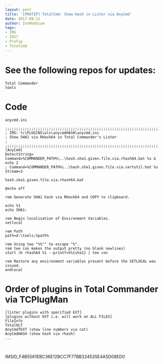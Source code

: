 ```yaml
---
layout: post
title: '[PROTIP] TotalCmd: Show Hash in Lister via AnyCmd'
date: 2017-09-11
author: InsModScum
tags:
- IMS
- 2017
- ProTip
- TotalCmd
---
```


<!-- more -->

# See the following repos for updates: #

```
Total Commander
tools
```

# Code #

`anycmd.ini`

```
;;;;;;;;;;;;;;;;;;;;;;;;;;;;;;;;;;;;;;;;;;;;;;;;;;;;;;;;;;;;;;;;;;;;;;;;
; IMS: tc\PLUGINS\wlx\anycmdHASH\anycmd.ini
; Show SHA1 via RHash64 in Total Commander's Lister
;
;;;;;;;;;;;;;;;;;;;;;;;;;;;;;;;;;;;;;;;;;;;;;;;;;;;;;;;;;;;;;;;;;;;;;;;;
[AnyCmd]
DetectString=
Command=%COMMANDER_PATH%\..\hash.sha1.given.file.via.rhash64.bat %s & echo 2
; Command=%COMMANDER_PATH%\..\hash.sha1.given.file.via.certutil.bat %s
Stream=3
```

`hash.sha1.given.file.via.rhash64.bat`

```
@echo off

rem Generate SHA1 hash via RHash64 and COPY to clipboard.

echo %1
echo SHA1:

rem Begin localisation of Environment Variables.
setlocal

rem Path
path=d:\tools;%path%

rem Using two "%%"" to escape "%".
rem tee con makes the output pretty (no blank newlines)
start /b rhash64 %1 --printf=%%{sha1} | tee con

rem Restore any environment variables present before the SETLOCAL was issued.
endlocal
```

# Order of plugins in Total Commander via TCPlugMan #

```
[lister plugins with specified EXT]
[plugins without EXT i.e. will work on ALL FILES]
FileInfo
TotalHLT
AnyCmdTEXT (show line numbers via cat)
AnyCmdHASH (show hash via rhash)
...
``` 
 
<br> 
 
IMSID_F4B5561EBC36E12BCC7F77BB324535E4A5D08ED0 
 
<br> 
 